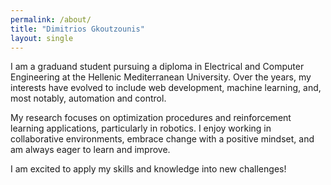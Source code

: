 ```yaml
---
permalink: /about/
title: "Dimitrios Gkoutzounis"
layout: single
---
```



I am a graduand student pursuing a diploma in Electrical and Computer Engineering at the Hellenic Mediterranean University. Over the years, my interests have evolved to include web development, machine learning, and, most notably, automation and control.

My research focuses on optimization procedures and reinforcement learning applications, particularly in robotics. I enjoy working in collaborative environments, embrace change with a positive mindset, and am always eager to learn and improve.

I am excited to apply my skills and knowledge into new challenges!